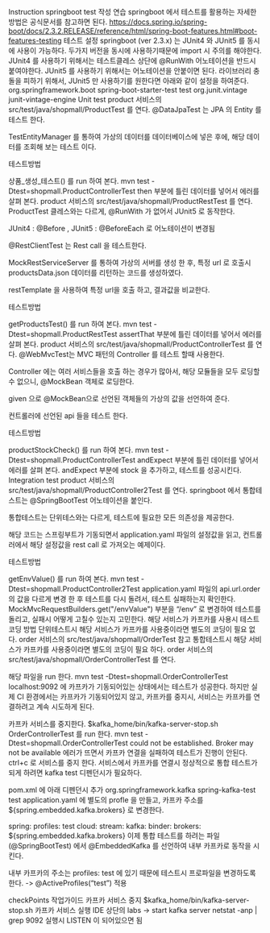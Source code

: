 Instruction
springboot test 작성 연습
springboot 에서 테스트를 활용하는 자세한 방법은 공식문서를 참고하면 된다.
https://docs.spring.io/spring-boot/docs/2.3.2.RELEASE/reference/html/spring-boot-features.html#boot-features-testing
테스트 설정
springboot (ver 2.3.x) 는 JUnit4 와 JUnit5 를 동시에 사용이 가능하다.
두가지 버전을 동시에 사용하기때문에 import 시 주의를 해야한다.
JUnit4 를 사용하기 위해서는 테스트클레스 상단에 @RunWith 어노테이션을 반드시 붙여야한다.
JUnit5 를 사용하기 위해서는 어노테이션을 안붙이면 된다.
라이브러리 충돌을 피하기 위해서, JUnit5 만 사용하기를 원한다면 아래와 같이 설정을 하여준다.
<dependency>
	<groupId>org.springframework.boot</groupId>
	<artifactId>spring-boot-starter-test</artifactId>
	<scope>test</scope>
	<exclusions>
		<exclusion>
			<groupId>org.junit.vintage</groupId>
			<artifactId>junit-vintage-engine</artifactId>
		</exclusion>
	</exclusions>
</dependency>
Unit test
product 서비스의 src/test/java/shopmall/ProductTest 를 연다.
@DataJpaTest 는 JPA 의 Entity 를 테스트 한다.

TestEntityManager 를 통하여 가상의 데이터를 데이터베이스에 넣은 후에, 해당 데이터를 조회해 보는 테스트 이다.

테스트방법

상품_생성_테스트() 를 run 하여 본다.
mvn test -Dtest=shopmall.ProductControllerTest
then 부분에 틀린 데이터를 넣어서 에러를 살펴 본다.
product 서비스의 src/test/java/shopmall/ProductRestTest 를 연다.
ProductTest 클레스와는 다르게, @RunWith 가 없어서 JUnit5 로 동작한다.

JUnit4 : @Before , JUnit5 : @BeforeEach 로 어노테이션이 변경됨

@RestClientTest 는 Rest call 을 테스트한다.

MockRestServiceServer 를 통하여 가상의 서버를 생성 한 후, 특정 url 로 호출시 productsData.json 데이터를 리턴하는 코드를 생성하였다.

restTemplate 을 사용하여 특정 url을 호출 하고, 결과값을 비교한다.

테스트방법

getProductsTest() 를 run 하여 본다.
mvn test -Dtest=shopmall.ProductRestTest
assertThat 부분에 틀린 데이터를 넣어서 에러를 살펴 본다.
product 서비스의 src/test/java/shopmall/ProductControllerTest 를 연다.
@WebMvcTest는 MVC 패턴의 Controller 를 테스트 할때 사용한다.

Controller 에는 여러 서비스들을 호출 하는 경우가 많아서, 해당 모듈들을 모두 로딩할 수 없으니, @MockBean 객체로 로딩한다.

given 으로 @MockBean으로 선언된 객체들의 가상의 값을 선언하여 준다.

컨트롤러에 선언된 api 들을 테스트 한다.

테스트방법

productStockCheck() 를 run 하여 본다.
mvn test -Dtest=shopmall.ProductControllerTest
andExpect 부분에 틀린 데이터를 넣어서 에러를 살펴 본다.
andExpect 부분에 stock 을 추가하고, 테스트를 성공시킨다.
Integration test
product 서비스의 src/test/java/shopmall/ProductController2Test 를 연다.
springboot 에서 통합테스트는 @SpringBootTest 어노테이션을 붙인다.

통합테스트는 단위테스와는 다르게, 테스트에 필요한 모든 의존성을 제공한다.

해당 코드는 스프링부트가 기동되면서 application.yaml 파일의 설정값을 읽고, 컨트롤러에서 해당 설정값을 rest call 로 가져오는 예제이다.

테스트방법

getEnvValue() 를 run 하여 본다.
mvn test -Dtest=shopmall.ProductController2Test
application.yaml 파일의 api.url.order 의 값을 다르게 변경 한 후 테스트를 다시 돌려서, 테스트 실패하는지 확인한다.
MockMvcRequestBuilders.get("/envValue") 부분을 “/env” 로 변경하여 테스트를 돌리고, 실패시 어떻게 고칠수 있는지 고민한다.
해당 서비스가 카프카를 사용시 테스트 코딩 방법
단위테스트시 해당 서비스가 카프카를 사용중이라면 별도의 코딩이 필요 없다.
order 서비스의 src/test/java/shopmall/OrderTest 참고
통합테스트시 해당 서비스가 카프카를 사용중이라면 별도의 코딩이 필요 하다.
order 서비스의 src/test/java/shopmall/OrderControllerTest 를 연다.

해당 파일을 run 한다.
mvn test -Dtest=shopmall.OrderControllerTest
localhost:9092 에 카프카가 기동되어있는 상태에서는 테스트가 성공한다.
하지만 실제 CI 환경에서는 카프카가 기동되어있지 않고, 카프카를 중지시, 서비스는 카프카를 연결하려고 계속 시도하게 된다.

카프카 서비스를 중지한다.
$kafka_home/bin/kafka-server-stop.sh
OrderControllerTest 를 run 한다.
mvn test -Dtest=shopmall.OrderControllerTest
could not be established. Broker may not be available 에러가 뜨면서 카프카 연결을 실패하여 테스트가 진행이 안된다.
ctrl+c 로 서비스를 중지 한다.
서비스에서 카프카를 연결시 정상적으로 통합 테스트가 되게 하려면 kafka test 디펜던시가 필요하다.

pom.xml 에 아래 디펜던시 추가
<dependency>
	<groupId>org.springframework.kafka</groupId>
	<artifactId>spring-kafka-test</artifactId>
	<scope>test</scope>
</dependency>
application.yaml 에 별도의 profle 을 만들고, 카프카 주소를 ${spring.embedded.kafka.brokers} 로 변경한다.

spring:
  profiles: test
  cloud:
    stream:
      kafka:
        binder:
          brokers: ${spring.embedded.kafka.brokers}
이제 통합 테스트를 하려는 파일 (@SpringBootTest) 에서 @EmbeddedKafka 를 선언하여 내부 카프카로 동작을 시킨다.

내부 카프카의 주소는 profiles: test 에 있기 때문에 테스트시 프로파일을 변경하도록 한다. -> @ActiveProfiles(“test”) 적용

checkPoints 작업가이드
카프카 서비스 중지
$kafka_home/bin/kafka-server-stop.sh
카프카 서비스 실행
IDE 상단의 labs -> start kafka server
netstat -anp | grep 9092 실행시 LISTEN 이 되어있으면 됨
